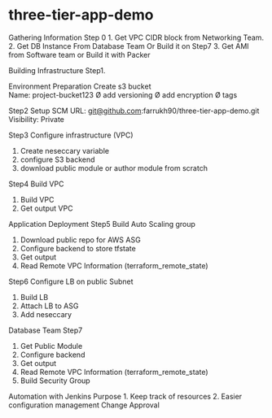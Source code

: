 # three-tier-app-demo

Gathering Information
Step 0 
	1. Get VPC CIDR block from Networking Team. 
	2. Get DB Instance From Database Team  Or Build it on Step7
	3. Get AMI from Software team   or Build it with Packer 



Building Infrastructure
Step1. 

Environment Preparation
Create s3 bucket   
Name: project-bucket123
        Ø  add versioning 
        Ø  add encryption
        Ø  tags 

Step2 
Setup  SCM
URL: git@github.com:farrukh90/three-tier-app-demo.git
Visibility: Private


Step3
Configure infrastructure  (VPC)
1. Create neseccary variable
2. configure S3 backend
3. download public module   or    author module from scratch


Step4 
Build VPC 
1. Build VPC
2. Get output VPC











Application Deployment
Step5
Build Auto Scaling group
1. Download public repo for AWS ASG
2. Configure backend    to store  tfstate
3. Get output 
4. Read Remote VPC Information  (terraform_remote_state)



Step6
Configure LB on public Subnet
1. Build LB
2. Attach LB to ASG 
3. Add neseccary 





Database Team 
Step7
1. Get Public Module 
2. Configure backend
3. Get output 
4. Read Remote VPC Information  (terraform_remote_state)
5. Build Security Group









Automation with Jenkins 
Purpose 
	1. Keep track of resources 
	2. Easier configuration management 
Change Approval 